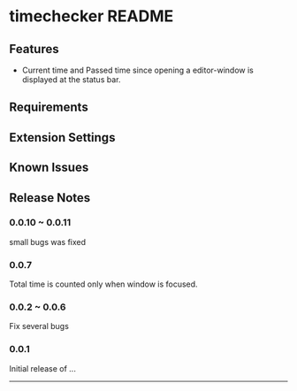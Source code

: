 # timechecker README

## Features
- Current time and Passed time since opening a editor-window is displayed at the status bar.

## Requirements

## Extension Settings

## Known Issues

## Release Notes

### 0.0.10 ~ 0.0.11

small bugs was fixed

### 0.0.7

Total time is counted only when window is focused.

### 0.0.2 ~ 0.0.6

Fix several bugs

### 0.0.1

Initial release of ...

-----------------------------------------------------------------------------------------------------------